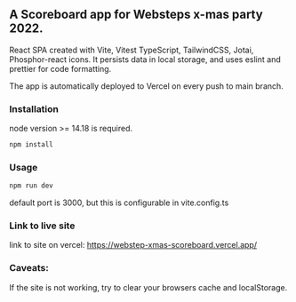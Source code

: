 ## A Scoreboard app for Websteps x-mas party 2022.

React SPA created with Vite, Vitest TypeScript, TailwindCSS, Jotai, Phosphor-react icons. 
It persists data in local storage, and uses eslint and prettier for code formatting.

The app is automatically deployed to Vercel on every push to main branch.

### Installation
node version >= 14.18 is required.

```bash
npm install
```

### Usage

```bash
npm run dev
```

default port is 3000, but this is configurable in vite.config.ts

### Link to live site
link to site on vercel:
https://webstep-xmas-scoreboard.vercel.app/

### Caveats:
If the site is not working, try to clear your browsers cache and localStorage.
